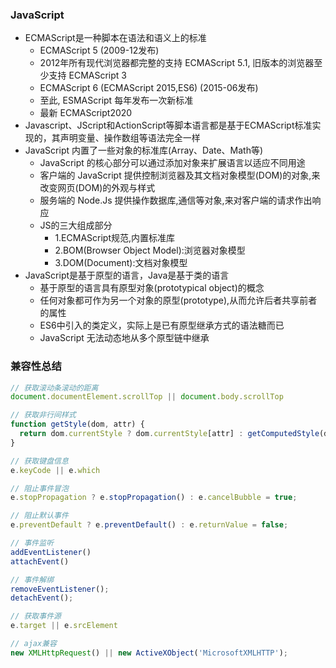 ### JavaScript
- ECMAScript是一种脚本在语法和语义上的标准
  - ECMAScript 5 (2009-12发布)
  - 2012年所有现代浏览器都完整的支持 ECMAScript 5.1, 旧版本的浏览器至少支持 ECMAScript 3
  - ECMAScript 6 (ECMAScript 2015,ES6) (2015-06发布)
  - 至此, ESMAScript 每年发布一次新标准
  - 最新 ECMAScript2020
- Javascript、JScript和ActionScript等脚本语言都是基于ECMAScript标准实现的，其声明变量、操作数组等语法完全一样
- JavaScript 内置了一些对象的标准库(Array、Date、Math等)
  - JavaScript 的核心部分可以通过添加对象来扩展语言以适应不同用途
  - 客户端的 JavaScript 提供控制浏览器及其文档对象模型(DOM)的对象,来改变网页(DOM)的外观与样式
  - 服务端的 Node.Js 提供操作数据库,通信等对象,来对客户端的请求作出响应
  - JS的三大组成部分
    - 1.ECMAScript规范,内置标准库
    - 2.BOM(Browser Object Model):浏览器对象模型
    - 3.DOM(Document):文档对象模型
- JavaScript是基于原型的语言，Java是基于类的语言
  - 基于原型的语言具有原型对象(prototypical object)的概念
  - 任何对象都可作为另一个对象的原型(prototype),从而允许后者共享前者的属性
  - ES6中引入的类定义，实际上是已有原型继承方式的语法糖而已
  - JavaScript 无法动态地从多个原型链中继承

### 兼容性总结
```js
// 获取滚动条滚动的距离
document.documentElement.scrollTop || document.body.scrollTop

// 获取非行间样式
function getStyle(dom, attr) {
  return dom.currentStyle ? dom.currentStyle[attr] : getComputedStyle(dom, false)[attr];
}

// 获取键盘信息
e.keyCode || e.which

// 阻止事件冒泡
e.stopPropagation ? e.stopPropagation() : e.cancelBubble = true;

// 阻止默认事件
e.preventDefault ? e.preventDefault() : e.returnValue = false;

// 事件监听
addEventListener()
attachEvent()

// 事件解绑
removeEventListener();
detachEvent();

// 获取事件源
e.target || e.srcElement

// ajax兼容
new XMLHttpRequest() || new ActiveXObject('MicrosoftXMLHTTP');
```
